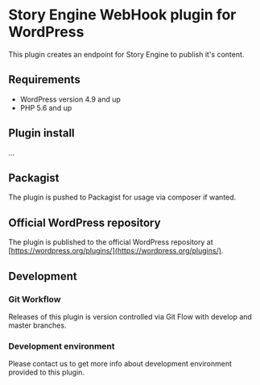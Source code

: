 # Story Engine WebHook plugin for WordPress
This plugin creates an endpoint for Story Engine to publish it's content.

## Requirements
* WordPress version 4.9 and up
* PHP 5.6 and up

## Plugin install
...

## Packagist
The plugin is pushed to Packagist for usage via composer if wanted.

## Official WordPress repository
The plugin is published to the official WordPress repository at [https://wordpress.org/plugins/](https://wordpress.org/plugins/).

## Development

### Git Workflow
Releases of this plugin is version controlled via Git Flow with develop and master branches.

### Development environment
Please contact us to get more info about development environment provided to this plugin.
